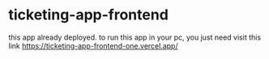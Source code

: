 # ticketing-app-frontend

this app already deployed. to run this app in your pc, you just need visit this link https://ticketing-app-frontend-one.vercel.app/
